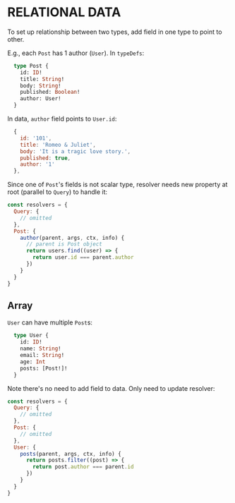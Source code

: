 # RELATIONAL DATA

To set up relationship between two types, add field in one type to point to other.

E.g., each `Post` has 1 author (`User`). In `typeDefs`:

```graphql
  type Post {
    id: ID!
    title: String!
    body: String!
    published: Boolean!
    author: User!
  }
```

In data, `author` field points to `User.id`:

```javascript
  {
    id: '101',
    title: 'Romeo & Juliet',
    body: 'It is a tragic love story.',
    published: true,
    author: '1'
  },
```

Since one of `Post`'s fields is not scalar type, resolver needs new property at root (parallel to `Query`) to handle it:

```javascript
const resolvers = {
  Query: {
    // omitted
  },
  Post: {
    author(parent, args, ctx, info) {
      // parent is Post object
      return users.find((user) => {
        return user.id === parent.author
      })
    }
  }
}
```

## Array

`User` can have multiple `Post`s:

```graphql
  type User {
    id: ID!
    name: String!
    email: String!
    age: Int
    posts: [Post!]!
  }
```

Note there's no need to add field to data. Only need to update resolver:

```javascript
const resolvers = {
  Query: {
    // omitted
  },
  Post: {
    // omitted
  },
  User: {
    posts(parent, args, ctx, info) {
      return posts.filter((post) => {
        return post.author === parent.id
      })
    }
  }
}
```
